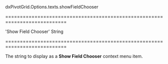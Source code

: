 <!--id-->dxPivotGrid.Options.texts.showFieldChooser<!--/id-->
===========================================================================
<!--default-->'Show Field Chooser'<!--/default-->
<!--type-->String<!--/type-->
===========================================================================

<!--shortDescription-->
The string to display as a **Show Field Chooser** context menu item.
<!--/shortDescription-->

<!--fullDescription-->

<!--/fullDescription-->